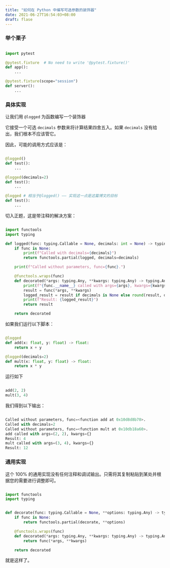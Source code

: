 ```yaml
---
title: "如何在 Python 中编写可选参数的装饰器"
date: 2021-06-27T16:54:03+08:00
draft: flase
---
```


### 举个栗子


```python

import pytest

@pytest.fixture  # No need to write '@pytest.fixture()'
def app():
    ...

@pytest.fixture(scope="session")
def server():
    ...
```

### 具体实现

让我们用 `@logged` 为函数编写一个装饰器

它接受一个可选 `decimals` 参数来将计算结果四舍五入。如果 `decimals` 没有给出，我们根本不应该管它。

因此，可能的调用方式应该是：

```python

@logged()
def test():
    ...

@logged(decimals=2)
def test():
    ...

@logged # 相当于@logged() —— 实现这一点是这篇博文的目标
def test():
    ...
```

切入正题，这是带注释的解决方案：

```python

import functools
import typing

def logged(func: typing.Callable = None, decimals: int = None) -> typing.Callable:
    if func is None:
        print(f"Called with decimals={decimals}")
        return functools.partial(logged, decimals=decimals)

    print(f"Called without parameters, func={func}.")

    @functools.wraps(func)
    def decorated(*args: typing.Any, **kwargs: typing.Any) -> typing.Any:
        print(f"{func.__name__} called with args={args}, kwargs={kwargs}")
        result = func(*args, **kwargs)
        logged_result = result if decimals is None else round(result, decimals)
        print(f"Result: {logged_result}")
        return result

    return decorated
```

如果我们运行以下脚本：

```python

@logged
def add(x: float, y: float) -> float:
    return x + y

@logged(decimals=2)
def mult(x: float, y: float) -> float:
    return x * y

```

运行如下

```python

add(2, 2)
mult(3, 4)
```

我们得到以下输出：

```python

Called without parameters, func=<function add at 0x10d8d8b70>.
Called with decimals=2
Called without parameters, func=<function mult at 0x10db18a60>.
add called with args=(2, 2), kwargs={}
Result: 4
mult called with args=(3, 4), kwargs={}
Result: 12
```

### 通用实现

这个 100% 的通用实现没有任何注释和调试输出。只需将其复制粘贴到某处并根据您的需要进行调整即可。

```python

import functools
import typing


def decorate(func: typing.Callable = None, **options: typing.Any) -> typing.Callable:
    if func is None:
        return functools.partial(decorate, **options)

    @functools.wraps(func)
    def decorated(*args: typing.Any, **kwargs: typing.Any) -> typing.Any:
        return func(*args, **kwargs)

    return decorated

```
就是这样了。


